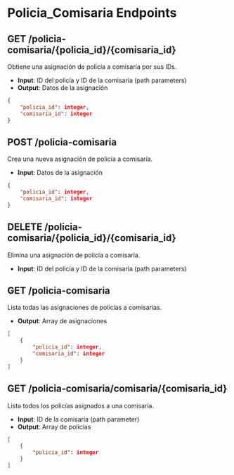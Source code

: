 # Policia_Comisaria Endpoints

## GET /policia-comisaria/{policia_id}/{comisaria_id}
Obtiene una asignación de policía a comisaría por sus IDs.
- **Input**: ID del policía y ID de la comisaría (path parameters)
- **Output**: Datos de la asignación
```json
{
    "policia_id": integer,
    "comisaria_id": integer
}
```

## POST /policia-comisaria
Crea una nueva asignación de policía a comisaría.
- **Input**: Datos de la asignación
```json
{
    "policia_id": integer,
    "comisaria_id": integer
}
```

## DELETE /policia-comisaria/{policia_id}/{comisaria_id}
Elimina una asignación de policía a comisaría.
- **Input**: ID del policía y ID de la comisaría (path parameters)

## GET /policia-comisaria
Lista todas las asignaciones de policías a comisarías.
- **Output**: Array de asignaciones
```json
[
    {
        "policia_id": integer,
        "comisaria_id": integer
    }
]
```

## GET /policia-comisaria/comisaria/{comisaria_id}
Lista todos los policías asignados a una comisaría.
- **Input**: ID de la comisaría (path parameter)
- **Output**: Array de policías
```json
[
    {
        "policia_id": integer
    }
]
```
